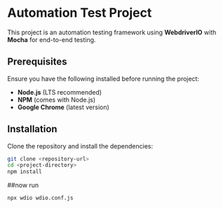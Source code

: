 # Automation Test Project

This project is an automation testing framework using **WebdriverIO** with **Mocha** for end-to-end testing.

## Prerequisites

Ensure you have the following installed before running the project:

- **Node.js** (LTS recommended)  
- **NPM** (comes with Node.js)  
- **Google Chrome** (latest version)  

## Installation

Clone the repository and install the dependencies:

```sh
git clone <repository-url>
cd <project-directory>
npm install
```
##now run

```sh
npx wdio wdio.conf.js
```
